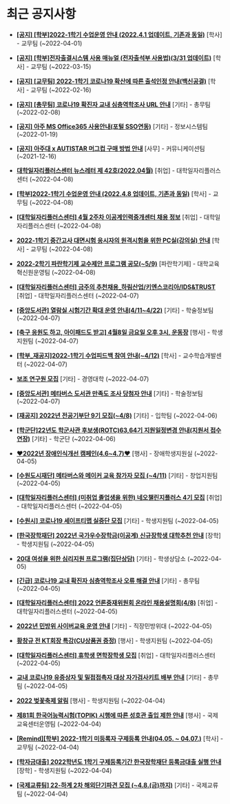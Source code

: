 # 최근 공지사항

* **[[공지] [학부]2022-1학기 수업운영 안내 (2022.4.1 업데이트, 기존과 동일)](http://ajou.ac.kr/kr/ajou/notice.do?mode=view&amp;articleNo=193409&amp;article.offset=0&amp;articleLimit=30)**
 [학사] - 교무팀 (~2022-04-01)

* **[[공지] [학부]전자출결시스템 사용 매뉴얼 (전자출석부 사용법)(3/31 업데이트)](http://ajou.ac.kr/kr/ajou/notice.do?mode=view&amp;articleNo=192571&amp;article.offset=0&amp;articleLimit=30)**
 [학사] - 교무팀 (~2022-03-15)

* **[[공지] [교무팀] 2022-1학기 코로나19 확산에 따른 출석인정 안내(백신공결)](http://ajou.ac.kr/kr/ajou/notice.do?mode=view&amp;articleNo=180913&amp;article.offset=0&amp;articleLimit=30)**
 [학사] - 교무팀 (~2022-02-16)

* **[[공지] [총무팀] 코로나19 확진자 교내 심층역학조사 URL 안내](http://ajou.ac.kr/kr/ajou/notice.do?mode=view&amp;articleNo=180493&amp;article.offset=0&amp;articleLimit=30)**
 [기타] - 총무팀 (~2022-02-08)

* **[[공지] 아주 MS Office365 사용안내(포털 SSO연동)](http://ajou.ac.kr/kr/ajou/notice.do?mode=view&amp;articleNo=179802&amp;article.offset=0&amp;articleLimit=30)**
 [기타] - 정보시스템팀 (~2022-01-19)

* **[[공지] 아주대 x AUTISTAR 머그컵 구매 방법 안내](http://ajou.ac.kr/kr/ajou/notice.do?mode=view&amp;articleNo=147976&amp;article.offset=0&amp;articleLimit=30)**
 [사무] - 커뮤니케이션팀 (~2021-12-16)

* **[대학일자리플러스센터 뉴스레터 제 42호(2022.04월)](http://ajou.ac.kr/kr/ajou/notice.do?mode=view&amp;articleNo=196275&amp;article.offset=0&amp;articleLimit=30)**
 [취업] - 대학일자리플러스센터 (~2022-04-08)

* **[[학부]2022-1학기 수업운영 안내 (2022.4.8 업데이트, 기존과 동일)](http://ajou.ac.kr/kr/ajou/notice.do?mode=view&amp;articleNo=196266&amp;article.offset=0&amp;articleLimit=30)**
 [학사] - 교무팀 (~2022-04-08)

* **[[대학일자리플러스센터] 4월 2주차 이공계인력중개센터 채용 정보](http://ajou.ac.kr/kr/ajou/notice.do?mode=view&amp;articleNo=196264&amp;article.offset=0&amp;articleLimit=30)**
 [취업] - 대학일자리플러스센터 (~2022-04-08)

* **[2022-1학기 중간고사 대면시험 응시자의 원격시험을 위한 PC실(강의실) 안내](http://ajou.ac.kr/kr/ajou/notice.do?mode=view&amp;articleNo=196246&amp;article.offset=0&amp;articleLimit=30)**
 [학사] - 교무팀 (~2022-04-08)

* **[2022-2학기 파란학기제 교수제안 프로그램 공모(~5/9)](http://ajou.ac.kr/kr/ajou/notice.do?mode=view&amp;articleNo=196244&amp;article.offset=0&amp;articleLimit=30)**
 [파란학기제] - 대학교육혁신원운영팀 (~2022-04-08)

* **[[대학일자리플러스센터] 금주의 추천채용_하림산업/키엔스코리아/IDS&amp;TRUST](http://ajou.ac.kr/kr/ajou/notice.do?mode=view&amp;articleNo=196240&amp;article.offset=0&amp;articleLimit=30)**
 [취업] - 대학일자리플러스센터 (~2022-04-07)

* **[[중앙도서관] 열람실 시험기간 확대 운영 안내(4/11~4/22)](http://ajou.ac.kr/kr/ajou/notice.do?mode=view&amp;articleNo=196239&amp;article.offset=0&amp;articleLimit=30)**
 [기타] - 학술정보팀 (~2022-04-07)

* **[[축구 응원도 하고, 아이패드도 받고] 4월8일 금요일 오후 3시, 운동장](http://ajou.ac.kr/kr/ajou/notice.do?mode=view&amp;articleNo=195943&amp;article.offset=0&amp;articleLimit=30)**
 [행사] - 학생지원팀 (~2022-04-07)

* **[[학부_재공지]2022-1학기 수업피드백 참여 안내(~4/12)](http://ajou.ac.kr/kr/ajou/notice.do?mode=view&amp;articleNo=195915&amp;article.offset=0&amp;articleLimit=30)**
 [학사] - 교수학습개발센터 (~2022-04-07)

* **[보조 연구원 모집](http://ajou.ac.kr/kr/ajou/notice.do?mode=view&amp;articleNo=195912&amp;article.offset=0&amp;articleLimit=30)**
 [기타] - 경영대학 (~2022-04-07)

* **[[중앙도서관] 메타버스 도서관 만족도 조사 당첨자 안내](http://ajou.ac.kr/kr/ajou/notice.do?mode=view&amp;articleNo=195910&amp;article.offset=0&amp;articleLimit=30)**
 [기타] - 학술정보팀 (~2022-04-07)

* **[[재공지] 2022년 전공기부단 9기 모집(~4/8)](http://ajou.ac.kr/kr/ajou/notice.do?mode=view&amp;articleNo=195402&amp;article.offset=0&amp;articleLimit=30)**
 [기타] - 입학팀 (~2022-04-06)

* **[[학군단]22년도 학군사관 후보생(ROTC)63,64기 지원일정변경 안내(지원서 접수 연장)](http://ajou.ac.kr/kr/ajou/notice.do?mode=view&amp;articleNo=194036&amp;article.offset=0&amp;articleLimit=30)**
 [기타] - 학군단 (~2022-04-06)

* **[♥2022년 장애인식개선 캠페인(4.6~4.7)♥](http://ajou.ac.kr/kr/ajou/notice.do?mode=view&amp;articleNo=194027&amp;article.offset=0&amp;articleLimit=30)**
 [행사] - 장애학생지원실 (~2022-04-05)

* **[[수원도시재단] 메타버스와 메이커 교육 참가자 모집 (~4/11)](http://ajou.ac.kr/kr/ajou/notice.do?mode=view&amp;articleNo=194025&amp;article.offset=0&amp;articleLimit=30)**
 [기타] - 창업지원팀 (~2022-04-05)

* **[[대학일자리플러스센터] (미취업 졸업생을 위한) 네오챌린지플러스 4기 모집](http://ajou.ac.kr/kr/ajou/notice.do?mode=view&amp;articleNo=194023&amp;article.offset=0&amp;articleLimit=30)**
 [취업] - 대학일자리플러스센터 (~2022-04-05)

* **[[수원시] 코로나19 세이프티맵 실증단 모집](http://ajou.ac.kr/kr/ajou/notice.do?mode=view&amp;articleNo=194022&amp;article.offset=0&amp;articleLimit=30)**
 [기타] - 학생지원팀 (~2022-04-05)

* **[[한국장학재단] 2022년 국가우수장학금(이공계) 신규장학생 대학추천 안내](http://ajou.ac.kr/kr/ajou/notice.do?mode=view&amp;articleNo=194021&amp;article.offset=0&amp;articleLimit=30)**
 [장학] - 학생지원팀 (~2022-04-05)

* **[20대 여성을 위한 심리지원 프로그램(집단상담)](http://ajou.ac.kr/kr/ajou/notice.do?mode=view&amp;articleNo=193568&amp;article.offset=0&amp;articleLimit=30)**
 [기타] - 학생상담소 (~2022-04-05)

* **[[긴급] 코로나19 교내 확진자 심층역학조사 오류 해결 안내](http://ajou.ac.kr/kr/ajou/notice.do?mode=view&amp;articleNo=193567&amp;article.offset=0&amp;articleLimit=30)**
 [기타] - 총무팀 (~2022-04-05)

* **[[대학일자리플러스센터] 2022 언론중재위원회 온라인 채용설명회(4/8)](http://ajou.ac.kr/kr/ajou/notice.do?mode=view&amp;articleNo=193565&amp;article.offset=0&amp;articleLimit=30)**
 [취업] - 대학일자리플러스센터 (~2022-04-05)

* **[2022년 민방위 사이버교육 운영 안내](http://ajou.ac.kr/kr/ajou/notice.do?mode=view&amp;articleNo=193558&amp;article.offset=0&amp;articleLimit=30)**
 [기타] - 직장민방위대 (~2022-04-05)

* **[황창규 전 KT회장 특강(CU상품권 증정)](http://ajou.ac.kr/kr/ajou/notice.do?mode=view&amp;articleNo=193557&amp;article.offset=0&amp;articleLimit=30)**
 [행사] - 학생지원팀 (~2022-04-05)

* **[[대학일자리플러스센터] 휴학생 면학장학생 모집](http://ajou.ac.kr/kr/ajou/notice.do?mode=view&amp;articleNo=193556&amp;article.offset=0&amp;articleLimit=30)**
 [취업] - 대학일자리플러스센터 (~2022-04-05)

* **[교내 코로나19 유증상자 및 밀접접촉자 대상 자가검사키트 배부 안내](http://ajou.ac.kr/kr/ajou/notice.do?mode=view&amp;articleNo=193553&amp;article.offset=0&amp;articleLimit=30)**
 [기타] - 총무팀 (~2022-04-05)

* **[2022 벚꽃축제 알림](http://ajou.ac.kr/kr/ajou/notice.do?mode=view&amp;articleNo=193548&amp;article.offset=0&amp;articleLimit=30)**
 [행사] - 학생지원팀 (~2022-04-04)

* **[제81회 한국어능력시험(TOPIK) 시행에 따른 성호관 출입 제한 안내](http://ajou.ac.kr/kr/ajou/notice.do?mode=view&amp;articleNo=193539&amp;article.offset=0&amp;articleLimit=30)**
 [행사] - 국제교육센터운영팀 (~2022-04-04)

* **[[Remind][학부] 2022-1학기 미등록자 구제등록 안내(04.05. ~ 04.07.)](http://ajou.ac.kr/kr/ajou/notice.do?mode=view&amp;articleNo=193521&amp;article.offset=0&amp;articleLimit=30)**
 [학사] - 교무팀 (~2022-04-04)

* **[[학자금대출] 2022학년도 1학기 구제등록기간 한국장학재단 등록금대출 실행 안내](http://ajou.ac.kr/kr/ajou/notice.do?mode=view&amp;articleNo=193519&amp;article.offset=0&amp;articleLimit=30)**
 [장학] - 학생지원팀 (~2022-04-04)

* **[[국제교류팀] 22-하계 2차 해외단기파견 모집 (~4.8.(금)까지)](http://ajou.ac.kr/kr/ajou/notice.do?mode=view&amp;articleNo=193513&amp;article.offset=0&amp;articleLimit=30)**
 [기타] - 국제교류팀 (~2022-04-04)
